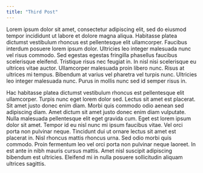 ```yaml
---
title: "Third Post"
---
```


Lorem ipsum dolor sit amet, consectetur adipiscing elit, sed do eiusmod tempor incididunt ut labore et dolore magna aliqua. Habitasse platea dictumst vestibulum rhoncus est pellentesque elit ullamcorper. Faucibus interdum posuere lorem ipsum dolor. Ultricies leo integer malesuada nunc vel risus commodo. Sed egestas egestas fringilla phasellus faucibus scelerisque eleifend. Tristique risus nec feugiat in. In nisl nisi scelerisque eu ultrices vitae auctor. Ullamcorper malesuada proin libero nunc. Risus at ultrices mi tempus. Bibendum at varius vel pharetra vel turpis nunc. Ultricies leo integer malesuada nunc. Purus in mollis nunc sed id semper risus in.

Hac habitasse platea dictumst vestibulum rhoncus est pellentesque elit ullamcorper. Turpis nunc eget lorem dolor sed. Lectus sit amet est placerat. Sit amet justo donec enim diam. Morbi quis commodo odio aenean sed adipiscing diam. Amet dictum sit amet justo donec enim diam vulputate. Nulla malesuada pellentesque elit eget gravida cum. Eget est lorem ipsum dolor sit amet. Tempor id eu nisl nunc mi ipsum faucibus vitae. Vel orci porta non pulvinar neque. Tincidunt dui ut ornare lectus sit amet est placerat in. Nisl rhoncus mattis rhoncus urna. Sed odio morbi quis commodo. Proin fermentum leo vel orci porta non pulvinar neque laoreet. In est ante in nibh mauris cursus mattis. Amet nisl suscipit adipiscing bibendum est ultricies. Eleifend mi in nulla posuere sollicitudin aliquam ultrices sagittis.